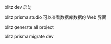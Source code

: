 blitz dev 启动

blitz prisma studio 可以查看数据库数据的 Web 界面

blitz generate all project

blitz prisma migrate dev
